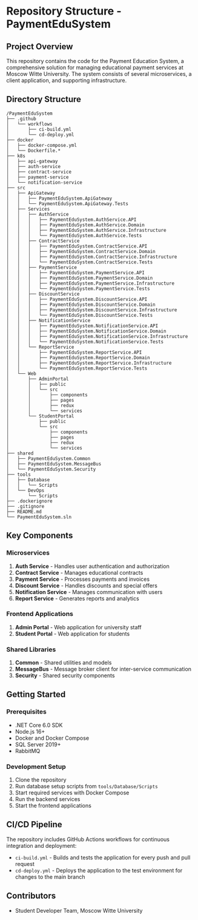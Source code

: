 # Repository Structure - PaymentEduSystem

## Project Overview
This repository contains the code for the Payment Education System, a comprehensive solution for managing educational payment services at Moscow Witte University. The system consists of several microservices, a client application, and supporting infrastructure.

## Directory Structure

```
/PaymentEduSystem
├── .github
│   └── workflows
│       ├── ci-build.yml
│       └── cd-deploy.yml
├── docker
│   ├── docker-compose.yml
│   └── Dockerfile.*
├── k8s
│   ├── api-gateway
│   ├── auth-service
│   ├── contract-service
│   ├── payment-service
│   └── notification-service
├── src
│   ├── ApiGateway
│   │   ├── PaymentEduSystem.ApiGateway
│   │   └── PaymentEduSystem.ApiGateway.Tests
│   ├── Services
│   │   ├── AuthService
│   │   │   ├── PaymentEduSystem.AuthService.API
│   │   │   ├── PaymentEduSystem.AuthService.Domain
│   │   │   ├── PaymentEduSystem.AuthService.Infrastructure
│   │   │   └── PaymentEduSystem.AuthService.Tests
│   │   ├── ContractService
│   │   │   ├── PaymentEduSystem.ContractService.API
│   │   │   ├── PaymentEduSystem.ContractService.Domain
│   │   │   ├── PaymentEduSystem.ContractService.Infrastructure
│   │   │   └── PaymentEduSystem.ContractService.Tests
│   │   ├── PaymentService
│   │   │   ├── PaymentEduSystem.PaymentService.API
│   │   │   ├── PaymentEduSystem.PaymentService.Domain
│   │   │   ├── PaymentEduSystem.PaymentService.Infrastructure
│   │   │   └── PaymentEduSystem.PaymentService.Tests
│   │   ├── DiscountService
│   │   │   ├── PaymentEduSystem.DiscountService.API
│   │   │   ├── PaymentEduSystem.DiscountService.Domain
│   │   │   ├── PaymentEduSystem.DiscountService.Infrastructure
│   │   │   └── PaymentEduSystem.DiscountService.Tests
│   │   ├── NotificationService
│   │   │   ├── PaymentEduSystem.NotificationService.API
│   │   │   ├── PaymentEduSystem.NotificationService.Domain
│   │   │   ├── PaymentEduSystem.NotificationService.Infrastructure
│   │   │   └── PaymentEduSystem.NotificationService.Tests
│   │   └── ReportService
│   │       ├── PaymentEduSystem.ReportService.API
│   │       ├── PaymentEduSystem.ReportService.Domain
│   │       ├── PaymentEduSystem.ReportService.Infrastructure
│   │       └── PaymentEduSystem.ReportService.Tests
│   └── Web
│       ├── AdminPortal
│       │   ├── public
│       │   └── src
│       │       ├── components
│       │       ├── pages
│       │       ├── redux
│       │       └── services
│       └── StudentPortal
│           ├── public
│           └── src
│               ├── components
│               ├── pages
│               ├── redux
│               └── services
├── shared
│   ├── PaymentEduSystem.Common
│   ├── PaymentEduSystem.MessageBus
│   └── PaymentEduSystem.Security
├── tools
│   ├── Database
│   │   └── Scripts
│   └── DevOps
│       └── Scripts
├── .dockerignore
├── .gitignore
├── README.md
└── PaymentEduSystem.sln
```

## Key Components

### Microservices
1. **Auth Service** - Handles user authentication and authorization
2. **Contract Service** - Manages educational contracts
3. **Payment Service** - Processes payments and invoices
4. **Discount Service** - Handles discounts and special offers
5. **Notification Service** - Manages communication with users
6. **Report Service** - Generates reports and analytics

### Frontend Applications
1. **Admin Portal** - Web application for university staff
2. **Student Portal** - Web application for students

### Shared Libraries
1. **Common** - Shared utilities and models
2. **MessageBus** - Message broker client for inter-service communication
3. **Security** - Shared security components

## Getting Started

### Prerequisites
- .NET Core 6.0 SDK
- Node.js 16+
- Docker and Docker Compose
- SQL Server 2019+
- RabbitMQ

### Development Setup
1. Clone the repository
2. Run database setup scripts from `tools/Database/Scripts`
3. Start required services with Docker Compose
4. Run the backend services
5. Start the frontend applications

## CI/CD Pipeline
The repository includes GitHub Actions workflows for continuous integration and deployment:
- `ci-build.yml` - Builds and tests the application for every push and pull request
- `cd-deploy.yml` - Deploys the application to the test environment for changes to the main branch

## Contributors
- Student Developer Team, Moscow Witte University
